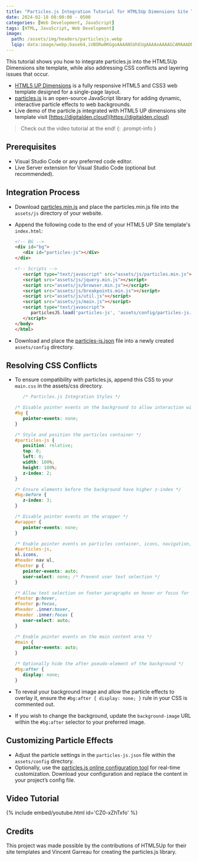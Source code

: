 ```yaml
---
title: "Particles.js Integration Tutorial for HTML5Up Dimensions Site Template"
date: 2024-02-18 08:00:00 - 0500
categories: [Web Development, JavaScript]
tags: [HTML, JavaScript, Web Development]
image:
  path: /assets/img/headers/particlesjs.webp
  lqip: data:image/webp;base64,iVBORw0KGgoAAAANSUhEUgAAAAoAAAAGCAMAAADNLv/0AAAAilBMVEWrq6uxsbFxcXNVVVhXWFpYWVuIiIrv7+/6+vqvr69FRkkVGBwYGh4XGh4SFRlUVVjt7e2wsLBGSEsUFxodHyEcHyITFhpXWVvu7u5LTU8XGRshIyEbHSAVFxpcXmB8fXxgYWFgYWBfYF9dXl2BgoHi4uKsrKyqqqqur6+wsbGxsrKys7PKy8v4+PiZwXq7AAAARElEQVQIHWNgYGRiZmZhZWPnYGDg5OLm4eXjFwAyBYWERUTFxCWATEZJKWkZWTmQAkZ5BUUlZRVVIFNNXU1DU0tbRxcAYLkEXhdW9hoAAAAASUVORK5CYII=
---
```


This tutorial shows you how to integrate particles.js into the HTML5Up Dimensions site template, while also addressing CSS conflicts and layering issues that occur.

- [HTML5 UP Dimensions](https://html5up.net/dimension) is a fully responsive HTML5 and CSS3 web template designed for a single-page layout.
- [particles.js](https://vincentgarreau.com/particles.js/) is an open-source JavaScript library for adding dynamic, interactive particle effects to web backgrounds.
- Live demo of the particle.js integrated with HTML5 UP dimensions site template visit [https://digitalden.cloud](https://digitalden.cloud)

> Check out the video tutorial at the end!
{: .prompt-info }

## **Prerequisites**

   - Visual Studio Code or any preferred code editor.
   - Live Server extension for Visual Studio Code (optional but recommended).

## **Integration Process**

   - Download [particles.min.js](https://github.com/digitalden3/Particles.js-Integration-Tutorial-for-HTML5Up-Dimensions-Site-Template/blob/main/particles.js/particles.min.js) and place the particles.min.js file into the `assets/js` directory of your website.
   - Append the following code to the end of your HTML5 UP Site template's `index.html`:

     ```html
     <!-- BG -->
     <div id="bg">
        <div id="particles-js"></div>
     </div>

     <!-- Scripts -->
        <script type="text/javascript" src="assets/js/particles.min.js"></script>
        <script src="assets/js/jquery.min.js"></script>
        <script src="assets/js/browser.min.js"></script>
        <script src="assets/js/breakpoints.min.js"></script>
        <script src="assets/js/util.js"></script>
        <script src="assets/js/main.js"></script>
        <script type="text/javascript">
           particlesJS.load('particles-js', 'assets/config/particles-js.json', function() {});
        </script>
     </body>
     </html>
     ```
   - Download and place the [particles-js.json](https://github.com/digitalden3/Particles.js-Integration-Tutorial-for-HTML5Up-Dimensions-Site-Template/blob/main/particles.js/particles-js.json) file into a newly created `assets/config` directory.


## **Resolving CSS Conflicts**

   - To ensure compatibility with particles.js, append this CSS to your `main.css` in the assets/css directory.

      ``` css
         /* Particles.js Integration Styles */

      /* Disable pointer events on the background to allow interaction with particles */
      #bg {
         pointer-events: none;
      }

      /* Style and position the particles container */
      #particles-js {
         position: relative;
         top: 0;
         left: 0;
         width: 100%;
         height: 100%;
         z-index: 2;
      }

      /* Ensure elements before the background have higher z-index */
      #bg:before {
         z-index: 3;
      }

      /* Disable pointer events on the wrapper */
      #wrapper {
         pointer-events: none;
      }

      /* Enable pointer events on particles container, icons, navigation, and footer paragraphs */
      #particles-js,
      ul.icons,
      #header nav ul,
      #footer p {
         pointer-events: auto;
         user-select: none; /* Prevent user text selection */
      }

      /* Allow text selection on footer paragraphs on hover or focus for better accessibility */
      #footer p:hover,
      #footer p:focus,
      #header .inner:hover,
      #header .inner:focus {
         user-select: auto;
      }

      /* Enable pointer events on the main content area */
      #main {
         pointer-events: auto;
      }

      /* Optionally hide the after pseudo-element of the background */
      #bg:after {
         display: none;
      }
      ```

   - To reveal your background image and allow the particle effects to overlay it, ensure the `#bg:after { display: none; }` rule in your CSS is commented out.
   - If you wish to change the background, update the `background-image` URL within the `#bg:after` selector to your preferred image.

## **Customizing Particle Effects**
   - Adjust the particle settings in the `particles-js.json` file within the `assets/config` directory.
   - Optionally, use the [particles.js online configuration tool](https://vincentgarreau.com/particles.js/) for real-time customization. Download your configuration and replace the content in your project’s config file.

## **Video Tutorial**

{% include embed/youtube.html id='CZ0-xZhTxfo' %}

## Credits

This project was made possible by the contributions of HTML5Up for their site templates and Vincent Garreau for creating the particles.js library.